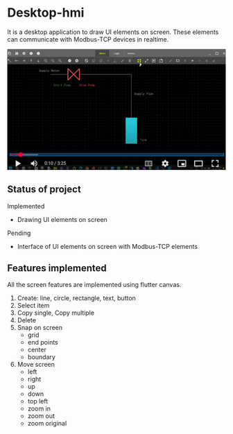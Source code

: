 # Desktop-hmi  
It is a desktop application to draw UI elements on screen. These elements can communicate with Modbus-TCP devices in realtime.

[![Screenshot of Youtube video](/assets/Youtube-Screenshot-2.png)](https://youtu.be/IvLdoEzT2GM)

## Status of project
Implemented
- Drawing UI elements on screen

Pending
- Interface of UI elements on screen with Modbus-TCP elements

## Features implemented
All the screen features are implemented using flutter canvas.
1. Create: line, circle, rectangle, text, button 
2. Select item 
3. Copy single, Copy multiple 
4. Delete 
5. Snap on screen 
    - grid
    - end points
    - center
    - boundary 
6. Move screen
    - left
    - right
    - up
    - down
    - top left
    - zoom in 
    - zoom out
    - zoom original
